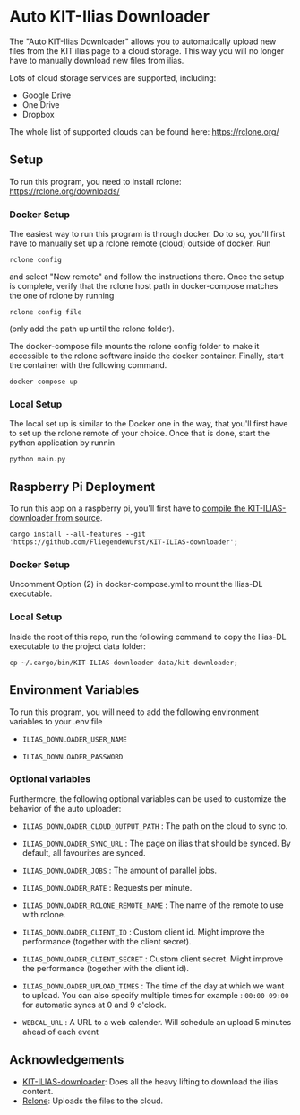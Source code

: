 # Auto KIT-Ilias Downloader

The "Auto KIT-Ilias Downloader" allows you to automatically upload new files from the KIT ilias page to a cloud storage.
This way you will no longer have to manually download new files from ilias.

Lots of cloud storage services are supported, including:

- Google Drive
- One Drive
- Dropbox

The whole list of supported clouds can be found here: https://rclone.org/

## Setup

To run this program, you need to install rclone:
https://rclone.org/downloads/

### Docker Setup

The easiest way to run this program is through docker. Do to so, you'll first have to manually set up a rclone remote
(cloud) outside of docker. Run

```shell
rclone config
```

and select "New remote" and follow the instructions there.
Once the setup is complete, verify that the rclone host path in docker-compose matches the one of rclone by running

```shell
rclone config file
```

(only add the path up until the rclone folder).

The docker-compose file mounts the rclone config folder to make it accessible to the rclone software inside the docker
container. Finally, start the container with the following command.

```shell
docker compose up
```

### Local Setup

The local set up is similar to the Docker one in the way, that you'll first have to set up the rclone remote of your
choice. Once that is done, start the python application by runnin

```shell
python main.py
```

## Raspberry Pi Deployment

To run this app on a raspberry pi, you'll first have
to [compile the KIT-ILIAS-downloader from source](https://github.com/FliegendeWurst/KIT-ILIAS-downloader#installation).

```shell
cargo install --all-features --git 'https://github.com/FliegendeWurst/KIT-ILIAS-downloader';
```

### Docker Setup

Uncomment Option (2) in docker-compose.yml to mount the Ilias-DL executable.

### Local Setup

Inside the root of this repo, run the following command to copy the Ilias-DL executable to the project data folder:

```shell
cp ~/.cargo/bin/KIT-ILIAS-downloader data/kit-downloader;
```

## Environment Variables

To run this program, you will need to add the following environment variables to your .env file

- `ILIAS_DOWNLOADER_USER_NAME`

- `ILIAS_DOWNLOADER_PASSWORD`

### Optional variables

Furthermore, the following optional variables can be used to customize the behavior of the auto uploader:

- `ILIAS_DOWNLOADER_CLOUD_OUTPUT_PATH` : The path on the cloud to sync to.

- `ILIAS_DOWNLOADER_SYNC_URL` : The page on ilias that should be synced. By default, all favourites are synced.

- `ILIAS_DOWNLOADER_JOBS` : The amount of parallel jobs.

- `ILIAS_DOWNLOADER_RATE` : Requests per minute.

- `ILIAS_DOWNLOADER_RCLONE_REMOTE_NAME` : The name of the remote to use with rclone.

- `ILIAS_DOWNLOADER_CLIENT_ID` : Custom client id. Might improve the performance (together with the client secret).

- `ILIAS_DOWNLOADER_CLIENT_SECRET` : Custom client secret. Might improve the performance (together with the client id).

- `ILIAS_DOWNLOADER_UPLOAD_TIMES` : The time of the day at which we want to upload. You can also specify multiple times
  for example : `00:00 09:00` for automatic syncs at 0 and 9 o'clock.

- `WEBCAL_URL` : A URL to a web calender. Will schedule an upload 5 minutes ahead of each event

## Acknowledgements

- [KIT-ILIAS-downloader](https://github.com/FliegendeWurst/KIT-ILIAS-downloader): Does all the heavy lifting to download
  the ilias content.
- [Rclone](https://rclone.org/): Uploads the files to the cloud.

